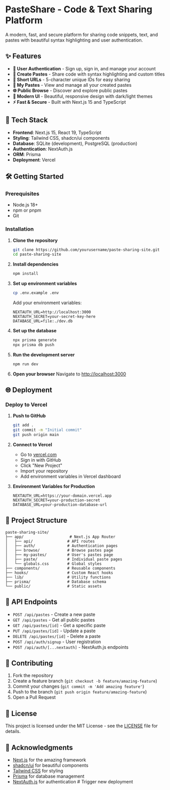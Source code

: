 # PasteShare - Code & Text Sharing Platform

A modern, fast, and secure platform for sharing code snippets, text, and pastes with beautiful syntax highlighting and user authentication.

## ✨ Features

- **🔐 User Authentication** - Sign up, sign in, and manage your account
- **📝 Create Pastes** - Share code with syntax highlighting and custom titles
- **🔗 Short URLs** - 5-character unique IDs for easy sharing
- **👤 My Pastes** - View and manage all your created pastes
- **🌐 Public Browse** - Discover and explore public pastes
- **🎨 Modern UI** - Beautiful, responsive design with dark/light themes
- **⚡ Fast & Secure** - Built with Next.js 15 and TypeScript

## 🚀 Tech Stack

- **Frontend**: Next.js 15, React 19, TypeScript
- **Styling**: Tailwind CSS, shadcn/ui components
- **Database**: SQLite (development), PostgreSQL (production)
- **Authentication**: NextAuth.js
- **ORM**: Prisma
- **Deployment**: Vercel

## 🛠️ Getting Started

### Prerequisites

- Node.js 18+ 
- npm or pnpm
- Git

### Installation

1. **Clone the repository**
   ```bash
   git clone https://github.com/yourusername/paste-sharing-site.git
   cd paste-sharing-site
   ```

2. **Install dependencies**
   ```bash
   npm install
   ```

3. **Set up environment variables**
   ```bash
   cp .env.example .env
   ```
   
   Add your environment variables:
   ```env
   NEXTAUTH_URL=http://localhost:3000
   NEXTAUTH_SECRET=your-secret-key-here
   DATABASE_URL=file:./dev.db
   ```

4. **Set up the database**
   ```bash
   npx prisma generate
   npx prisma db push
   ```

5. **Run the development server**
   ```bash
   npm run dev
   ```

6. **Open your browser**
   Navigate to [http://localhost:3000](http://localhost:3000)

## 🌐 Deployment

### Deploy to Vercel

1. **Push to GitHub**
   ```bash
   git add .
   git commit -m "Initial commit"
   git push origin main
   ```

2. **Connect to Vercel**
   - Go to [vercel.com](https://vercel.com)
   - Sign in with GitHub
   - Click "New Project"
   - Import your repository
   - Add environment variables in Vercel dashboard

3. **Environment Variables for Production**
   ```
   NEXTAUTH_URL=https://your-domain.vercel.app
   NEXTAUTH_SECRET=your-production-secret
   DATABASE_URL=your-production-database-url
   ```

## 📁 Project Structure

```
paste-sharing-site/
├── app/                    # Next.js App Router
│   ├── api/               # API routes
│   ├── auth/              # Authentication pages
│   ├── browse/            # Browse pastes page
│   ├── my-pastes/         # User's pastes page
│   ├── paste/             # Individual paste pages
│   └── globals.css        # Global styles
├── components/            # Reusable components
├── hooks/                 # Custom React hooks
├── lib/                   # Utility functions
├── prisma/                # Database schema
└── public/                # Static assets
```

## 🔧 API Endpoints

- `POST /api/pastes` - Create a new paste
- `GET /api/pastes` - Get all public pastes
- `GET /api/pastes/[id]` - Get a specific paste
- `PUT /api/pastes/[id]` - Update a paste
- `DELETE /api/pastes/[id]` - Delete a paste
- `POST /api/auth/signup` - User registration
- `POST /api/auth/[...nextauth]` - NextAuth.js endpoints

## 🤝 Contributing

1. Fork the repository
2. Create a feature branch (`git checkout -b feature/amazing-feature`)
3. Commit your changes (`git commit -m 'Add amazing feature'`)
4. Push to the branch (`git push origin feature/amazing-feature`)
5. Open a Pull Request

## 📄 License

This project is licensed under the MIT License - see the [LICENSE](LICENSE) file for details.

## 🙏 Acknowledgments

- [Next.js](https://nextjs.org/) for the amazing framework
- [shadcn/ui](https://ui.shadcn.com/) for beautiful components
- [Tailwind CSS](https://tailwindcss.com/) for styling
- [Prisma](https://prisma.io/) for database management
- [NextAuth.js](https://next-auth.js.org/) for authentication # Trigger new deployment

